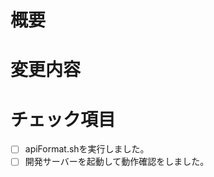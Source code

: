 # 概要
<!-- 変更の目的 -->

# 変更内容
<!-- 変更した内容 -->

# チェック項目
<!-- 完了していたらチェックを入れてください。 -->
<!-- [ ] を [x] にするとチェックが入ります。 -->
- [ ] apiFormat.shを実行しました。
- [ ] 開発サーバーを起動して動作確認をしました。